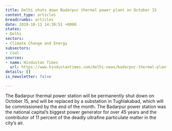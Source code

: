 ```yaml
---
title: Delhi shuts down Badarpur thermal power plant on October 15
content_type: articles
breadcrumbs: articles
date: 2018-10-11 14:30:51 +0000
states:
- Delhi
sectors:
- Climate Change and Energy
subsectors:
- Coal
sources:
- name: Hindustan Times
  url: https://www.hindustantimes.com/delhi-news/badarpur-thermal-plant-delhi-s-biggest-power-generator-to-shut-down-from-october-15/story-6r1DhoDjb7G0yr48iv8IqI.html
details: []
is_newsletter: false

---
```

The Badarpur thermal power station will be permanently shut down on October 15, and will be replaced by a substation in Tughlakabad, which will be commissioned by the end of the month. The Badarpur power station was the national capital’s biggest power generator for over 45 years and the contributor of 11 percent of the deadly ultrafine particulate matter in the city’s air.
